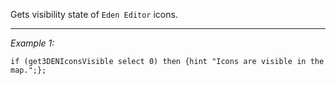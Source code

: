 Gets visibility state of `Eden Editor` icons.


---
*Example 1:*
```sqf
if (get3DENIconsVisible select 0) then {hint "Icons are visible in the map.";};
```